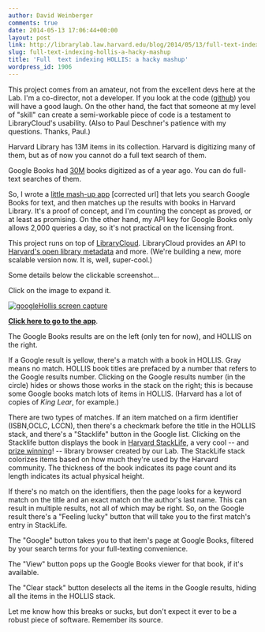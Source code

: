 ```yaml
---
author: David Weinberger
comments: true
date: 2014-05-13 17:06:44+00:00
layout: post
link: http://librarylab.law.harvard.edu/blog/2014/05/13/full-text-indexing-hollis-a-hacky-mashup/
slug: full-text-indexing-hollis-a-hacky-mashup
title: 'Full  text indexing HOLLIS: a hacky mashup'
wordpress_id: 1906
---
```


This project comes from an amateur, not from the excellent devs here at the Lab. I'm a co-director, not a developer.  If you look at the code ([github](https://github.com/dweinberger/googleHollis)) you will have a good laugh. On the other hand, the fact that someone at my level of "skill" can create a semi-workable piece of code is a testament to LibraryCloud's usability. (Also to Paul Deschner's patience with my questions. Thanks, Paul.)





Harvard Library has 13M items in its collection. Harvard is digitizing many of them, but as of now you cannot do a full text search of them.



Google Books had [30M]() books digitized as of a year ago. You can do full-text searches of them.



So, I wrote a [little mash-up app](http://hlslwebtest.law.harvard.edu/dev/david/googleHollis/googleHollis.html) [corrected url] that lets you search Google Books for text, and then matches up the results with books in Harvard Library. It's a proof of concept, and I'm counting the concept as proved, or at least as promising. On the other hand, my API key for Google Books only allows 2,000 queries a day, so it's not practical on the licensing front.



This project runs on top of [LibraryCloud](http://librarycloud.harvard.edu). LibraryCloud provides an API to [Harvard's open library metadata](http://openmetadata.lib.harvard.edu/) and more. (We're building a new, more scalable version now. It is, well, super-cool.) 



Some details below the clickable screenshot...




Click on the image to expand it.  

[![googleHollis screen capture](http://www.hyperorg.com/blogger/wp-content/uploads/2014/05/help1-273x300.png)](http://www.hyperorg.com/blogger/wp-content/uploads/2014/05/help1.png)
  
[**Click here to go to the app**](http://hlslibappdev.law.harvard.edu/dev/david/googleHollis/googleHollis.html).






The Google Books results are on the left (only ten for now), and HOLLIS on the right. 


If a Google result is yellow, there's a match with a book in HOLLIS. Gray means no match. HOLLIS book titles are prefaced by a number that refers to the Google results number. Clicking on the Google results number (in the circle) hides or shows those works in the stack on the right; this is because some Google books match lots of items in HOLLIS. (Harvard has a lot of copies of _King Lear_, for example.)


There are two types of matches. If an item matched on a firm identifier (ISBN,OCLC, LCCN), then there's a checkmark before the title in the HOLLIS stack, and there's a "Stacklife" button in the Google list. Clicking on the Stacklife button displays the book in [Harvard StackLife](http://stacklife.law.harvard.edu/), a very cool --  and [prize winning](http://library.stanford.edu/projects/stanford-prize-innovation-research-libraries-spirl/2014-prizes)! -- library browser created by our Lab. The StackLife stack colorizes items based on how much they're used by the Harvard community. The thickness of the book indicates its page count and its length indicates its actual physical height.


If there's no match on the identifiers, then the page looks for a keyword match on the title and an exact match on the author's last name. This can result in multiple results, not all of which may be right. So, on the Google result there's a "Feeling lucky" button that will take you to the first match's entry in StackLife.



The "Google" button takes you to that item's page at Google Books, filtered by your search terms for your full-texting convenience.

The  "View" button pops up the Google Books viewer for that book, if it's available.



The "Clear stack" button deselects all the items in the Google results, hiding all the items in the HOLLIS stack.



Let me know how this breaks or sucks, but don't expect it ever to be a robust piece of software. Remember its source. 
